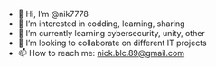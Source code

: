 - 👋 Hi, I’m @nik7778
- 👀 I’m interested in codding, learning, sharing
- 🌱 I’m currently learning cybersecurity, unity, other
- 💞️ I’m looking to collaborate on different IT projects
- 📫 How to reach me: nick.blc.89@gmail.com

<!---
nik7778/nik7778 is a ✨ special ✨ repository because its `README.md` (this file) appears on your GitHub profile.
You can click the Preview link to take a look at your changes.
--->
